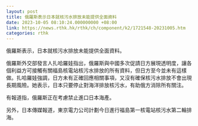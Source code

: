 ```yaml
---
layout: post
title: 俄羅斯表示日本就核污水排放未能提供全面資料
date: 2023-10-05 08:10:24.000000000 +08:00
link: https://news.rthk.hk/rthk/ch/component/k2/1721548-20231005.htm
categories: rthk
---
```


俄羅斯表示，日本就核污水排放未能提供全面資料。

俄羅斯外交部發言人扎哈羅娃指出，俄羅斯與中國多次促請日方展現透明度，讓各個利益方可接觸有關福島核電站核污水排放的所有資料，但日方至今並未有這樣做。扎哈羅娃強調，日方未有正確回應相關事項，又沒有確保核污水排放不會出現長期風險。她表示，日本只要停止對海洋排放核污水，有助俄方消除所有關注。

有報道指，俄羅斯正在考慮禁止進口日本海產。

另外，日本傳媒報道，東京電力公司計劃今日進行福島第一核電站核污水第二輪排海。
